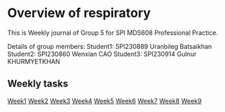 # Overview of respiratory

This is Weekly journal of Group 5 for SPI MDS608 Professional Practice.

Details of group members: 
Student1: SPI230889 Uranbileg Batsaikhan
Student2: SPI230860 Wenxian CAO
Student3: SPI230914 Gulnur KHURMYETKHAN 


## Weekly tasks

[Week1](Week1.md)
[Week2](Week2.md)
[Week3](Week3.md)
[Week4](Week4.md)
[Week5](Week5.md)
[Week6](Week6.md)
[Week7](Week7.md)
[Week8](Week8.md)
[Week9](Week9.md)
